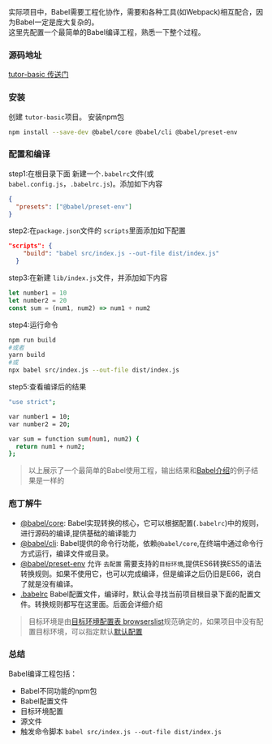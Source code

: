 <!--
 * @Desc: 
 * @FilePath: /tutor-babel/docs/md/start.md
 * @Author: liujianwei1
 * @Date: 2021-05-14 16:43:54
 * @LastEditors: liujianwei1
 * @Reference Desc: 
-->

实际项目中，Babel需要工程化协作，需要和各种工具(如Webpack)相互配合，因为Babel一定是庞大复杂的。  
这里先配置一个最简单的Babel编译工程，熟悉一下整个过程。

### 源码地址
[tutor-basic 传送门](https://github.com/rupid/tutor-babel/tree/master/packages/tutor-basic)

### 安装
创建 `tutor-basic`项目。 安装npm包
```bash
npm install --save-dev @babel/core @babel/cli @babel/preset-env
```


### 配置和编译
step1:在根目录下面 新建一个`.babelrc`文件(或`babel.config.js`，`.babelrc.js`)。添加如下内容
```json
{
  "presets": ["@babel/preset-env"]
}
```

step2:在`package.json`文件的 `scripts`里面添加如下配置
```json
"scripts": {
    "build": "babel src/index.js --out-file dist/index.js"
  }
```

step3:在新建 `lib/index.js`文件，并添加如下内容
```javascript
let number1 = 10
let number2 = 20
const sum = (num1, num2) => num1 + num2
```


step4:运行命令
```bash
npm run build
#或者
yarn build
#或
npx babel src/index.js --out-file dist/index.js
```

step5:查看编译后的结果
```bash
"use strict";

var number1 = 10;
var number2 = 20;

var sum = function sum(num1, num2) {
  return num1 + num2;
};

```

> 以上展示了一个最简单的Babel使用工程，输出结果和[Babel介绍](./guide.md)的例子结果是一样的

### 庖丁解牛

- [@babel/core](https://babeljs.io/docs/en/babel-core): Babel实现转换的核心，它可以根据配置(`.babelrc`)中的规则，进行源码的编译,提供基础的编译能力
- [@babel/cli](https://babeljs.io/docs/en/babel-cli):  Babel提供的命令行功能，依赖`@babel/core`,在终端中通过命令行方式运行，编译文件或目录。
- [@babel/preset-env](https://babeljs.io/docs/en/babel-preset-env) 允许 `去配置` 需要支持的`目标环境`,提供ES6转换ES5的语法转换规则。如果不使用它，也可以完成编译，但是编译之后仍旧是E66，说白了就是没有编译。
- [.babelrc](/d/configuration.md)  Babel配置文件，编译时，默认会寻找当前项目根目录下面的配置文件。转换规则都写在这里面。后面会详细介绍
> 目标环境是由[目标环境配置表 browserslist](https://github.com/browserslist/browserslist)规范确定的，如果项目中没有配置目标环境，可以指定默认[默认配置](https://babeljs.io/docs/en/babel-preset-env#targets) 


### 总结
Babel编译工程包括：
- Babel不同功能的npm包
- Babel配置文件
- 目标环境配置
- 源文件
- 触发命令脚本 `babel src/index.js --out-file dist/index.js`

